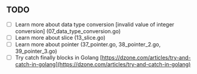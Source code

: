 ## TODO
- [ ] Learn more about data type conversion [invalid value of integer conversion] (07_data_type_conversion.go)
- [ ] Learn more about slice (13_slice.go)
- [ ] Learn more about pointer (37_pointer.go, 38_pointer_2.go, 39_pointer_3.go)
- [ ] Try catch finally blocks in Golang [https://dzone.com/articles/try-and-catch-in-golang](https://dzone.com/articles/try-and-catch-in-golang)

